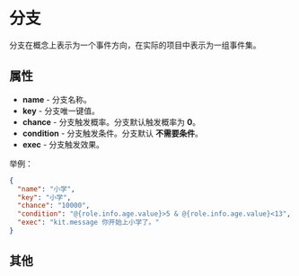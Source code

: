 # 分支

分支在概念上表示为一个事件方向，在实际的项目中表示为一组事件集。

## 属性

- __name__ - 分支名称。
- __key__ - 分支唯一键值。
- __chance__ - 分支触发概率。分支默认触发概率为 __0__。
- __condition__ - 分支触发条件。分支默认 __不需要条件__。
- __exec__ - 分支触发效果。

举例：

```json
{
  "name": "小学",
  "key": "小学",
  "chance": "10000",
  "condition": "@{role.info.age.value}>5 & @{role.info.age.value}<13",
  "exec": "kit.message 你开始上小学了。"
}
```

## 其他